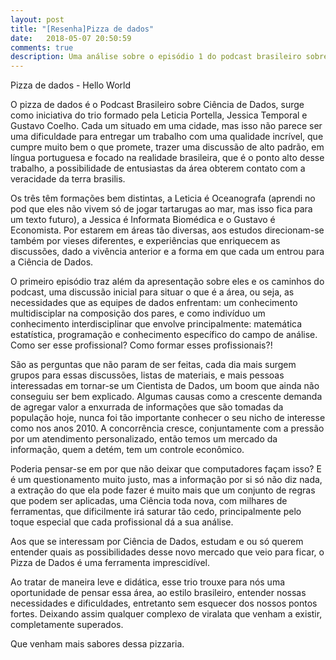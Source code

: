 ```yaml
---
layout: post
title: "[Resenha]Pizza de dados"
date:   2018-05-07 20:50:59
comments: true
description: Uma análise sobre o episódio 1 do podcast brasileiro sobre Ciência de Dados
---
```

Pizza de dados - Hello World

  O pizza de dados é o Podcast Brasileiro sobre Ciência de Dados, surge como iniciativa do trio formado pela Leticia Portella, Jessica Temporal e Gustavo Coelho. Cada um situado em uma cidade, mas isso não parece ser uma dificuldade para entregar um trabalho com uma qualidade incrível, que cumpre muito bem o que promete, trazer uma discussão de alto padrão, em língua portuguesa e focado na realidade brasileira, que é o ponto alto desse trabalho, a possibilidade de entusiastas da área obterem contato com a veracidade da terra brasilis.

  Os três têm formações bem distintas, a Leticia é Oceanografa (aprendi no pod que eles não vivem só de jogar tartarugas ao mar, mas isso fica para um texto futuro), a Jessica é Informata Biomédica e o Gustavo é Economista. Por estarem em áreas tão diversas, aos estudos direcionam-se também por vieses diferentes, e experiências que enriquecem as discussões, dado a vivência anterior  e a forma em que cada um entrou para a Ciência de Dados.

  O primeiro episódio traz além da apresentação sobre eles e os caminhos do podcast,  uma discussão inicial para situar o que é a área, ou seja, as necessidades que as equipes de dados enfrentam: um conhecimento multidisciplar na composição dos pares, e como indivíduo um conhecimento interdisciplinar que envolve principalmente: matemática estatística, programação e conhecimento específico do campo de análise. Como ser esse profissional? Como formar esses profissionais?!


  São as perguntas que não param de ser feitas, cada dia mais surgem  grupos para essas discussões, listas de materiais, e mais pessoas interessadas em tornar-se um Cientista de Dados, um boom que ainda não conseguiu ser bem explicado.
  Algumas causas como a crescente demanda de agregar valor a enxurrada de informações que são tomadas da população hoje, nunca foi tão importante conhecer o seu nicho de interesse como nos anos 2010. A concorrência cresce, conjuntamente com a pressão por um atendimento personalizado, então temos um mercado da informação, quem a detém, tem um controle econômico.

  Poderia pensar-se em por que não deixar que computadores façam isso? E é um questionamento muito justo, mas a informação por si só não diz nada, a extração do que ela pode fazer é muito mais que um conjunto de regras que podem ser aplicadas, uma Ciência toda nova, com milhares de ferramentas, que dificilmente irá saturar tão cedo, principalmente pelo toque especial que cada profissional dá a sua análise.

  Aos que se interessam por Ciência de Dados, estudam e ou só querem entender quais as possibilidades desse novo mercado que veio para ficar, o Pizza de Dados é uma ferramenta imprescidível.

  Ao tratar de maneira leve e didática, esse trio trouxe para nós uma oportunidade de pensar essa área, ao estilo brasileiro, entender nossas necessidades e dificuldades, entretanto sem esquecer dos nossos pontos fortes. Deixando assim qualquer complexo de viralata que venham a existir, completamente superados.

  Que venham mais sabores dessa pizzaria.

